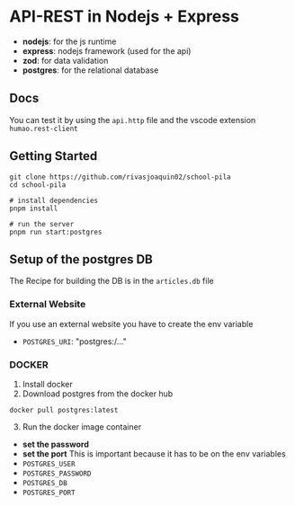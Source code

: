 # API-REST in Nodejs + Express

<!-- - **typescript**: for the boys -->

-   **nodejs**: for the js runtime
-   **express**: nodejs framework (used for the api)
-   **zod**: for data validation
-   **postgres**: for the relational database

## Docs

You can test it by using the `api.http` file and the vscode extension `humao.rest-client`

## Getting Started

```shell
git clone https://github.com/rivasjoaquin02/school-pila
cd school-pila

# install dependencies
pnpm install

# run the server
pnpm run start:postgres
```

## Setup of the postgres DB

The Recipe for building the DB is in the `articles.db` file

### External Website

If you use an external website you have to create the env variable

-   `POSTGRES_URI`: "postgres:/..."

### DOCKER

1. Install docker
2. Download postgres from the docker hub

```shell
docker pull postgres:latest
```

3. Run the docker image container

-   **set the password**
-   **set the port**
    This is important because it has to be on the env variables
-   `POSTGRES_USER`
-   `POSTGRES_PASSWORD`
-   `POSTGRES_DB`
-   `POSTGRES_PORT`
